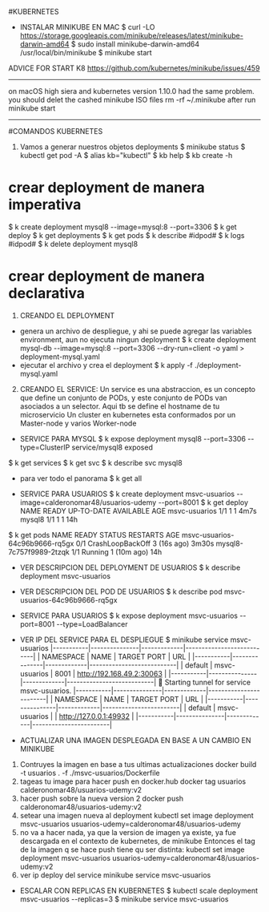 #KUBERNETES
- INSTALAR MINIKUBE EN MAC
$ curl -LO https://storage.googleapis.com/minikube/releases/latest/minikube-darwin-amd64
$ sudo install minikube-darwin-amd64 /usr/local/bin/minikube
$ minikube start



ADVICE FOR START K8
https://github.com/kubernetes/minikube/issues/459
*****
on macOS high siera and kubernetes version 1.10.0 had the same problem.
you should delet the cashed minikube ISO files
rm -rf ~/.minikube
after run minikube start
*****

#COMANDOS KUBERNETES
1. Vamos a generar nuestros objetos deployments
$ minikube status
$ kubectl get pod -A
$ alias kb="kubectl"
$ kb help
$ kb create -h
# crear deployment de manera imperativa
$ k create deployment mysql8 --image=mysql:8 --port=3306
$ k get deploy
$ k get deployments
$ k get pods 
$ k describe #idpod#
$ k logs #idpod#
$ k delete deployment mysql8

# crear deployment de manera declarativa
1. CREANDO EL DEPLOYMENT
- genera un archivo de despliegue, y ahi se puede agregar las variables environment, aun no ejecuta ningun deployment
$ k create deployment mysql-db --image=mysql:8 --port=3306 --dry-run=client -o yaml > deployment-mysql.yaml
- ejecutar el archivo y crea el deployment
$ k apply -f ./deployment-mysql.yaml

2. CREANDO EL SERVICE: Un service es una abstraccion, es un concepto que define un conjunto de PODs, 
y este conjunto de PODs van asociados a un selector. Aqui tb se define el hostname de tu microservicio
Un cluster en kubernetes esta conformados por un Master-node y varios Worker-node

- SERVICE PARA MYSQL
$ k expose deployment mysql8 --port=3306 --type=ClusterIP
service/mysql8 exposed

$ k get services
$ k get svc
$ k describe svc mysql8

- para ver todo el panorama
$ k get all

- SERVICE PARA USUARIOS
$ k create deployment msvc-usuarios --image=calderonomar48/usuarios-udemy --port=8001
$ k get deploy
NAME            READY   UP-TO-DATE   AVAILABLE   AGE
msvc-usuarios   1/1     1            1           4m7s
mysql8          1/1     1            1           14h

$ k get pods
NAME                             READY   STATUS             RESTARTS      AGE
msvc-usuarios-64c96b9666-rq5gx   0/1     CrashLoopBackOff   3 (16s ago)   3m30s
mysql8-7c757f9989-2tzqk          1/1     Running            1 (10m ago)   14h

- VER DESCRIPCION DEL DEPLOYMENT DE USUARIOS
$ k describe deployment msvc-usuarios
- VER DESCRIPCION DEL POD DE USUARIOS
$ k describe pod msvc-usuarios-64c96b9666-rq5gx

- SERVICE PARA USUARIOS
$ k expose deployment msvc-usuarios --port=8001 --type=LoadBalancer

- VER IP DEL SERVICE PARA EL DESPLIEGUE
$  minikube service msvc-usuarios
  |-----------|---------------|-------------|---------------------------|
  | NAMESPACE |     NAME      | TARGET PORT |            URL            |
  |-----------|---------------|-------------|---------------------------|
  | default   | msvc-usuarios |        8001 | http://192.168.49.2:30063 |
  |-----------|---------------|-------------|---------------------------|
  🏃  Starting tunnel for service msvc-usuarios.
  |-----------|---------------|-------------|------------------------|
  | NAMESPACE |     NAME      | TARGET PORT |          URL           |
  |-----------|---------------|-------------|------------------------|
  | default   | msvc-usuarios |             | http://127.0.0.1:49932 |
  |-----------|---------------|-------------|------------------------|

- ACTUALIZAR UNA IMAGEN DESPLEGADA EN BASE A UN CAMBIO EN MINIKUBE
 1. Contruyes la imagen en base a tus ultimas actualizaciones
    docker build -t usuarios . -f  ./msvc-usuarios/Dockerfile
 2. tageas tu image para hacer push en docker.hub
    docker tag usuarios calderonomar48/usuarios-udemy:v2
 3. hacer push sobre la nueva version 2
    docker push calderonomar48/usuarios-udemy:v2
 4. setear una imagen nueva al deployment
    kubectl set image deployment msvc-usuarios usuarios-udemy=calderonomar48/usuarios-udemy
 5. no va a hacer nada, ya que la version de imagen ya existe, ya fue descargada en el contexto de kubernetes, de minikube
    Entonces el tag de la imagen q se hace push tiene qu ser distinta:
    kubectl set image deployment msvc-usuarios usuarios-udemy=calderonomar48/usuarios-udemy:v2
 6. ver ip deploy del service
    minikube service msvc-usuarios

    
- ESCALAR CON REPLICAS EN KUBERNETES
$ kubectl scale deployment msvc-usuarios --replicas=3
$ minikube service msvc-usuarios
